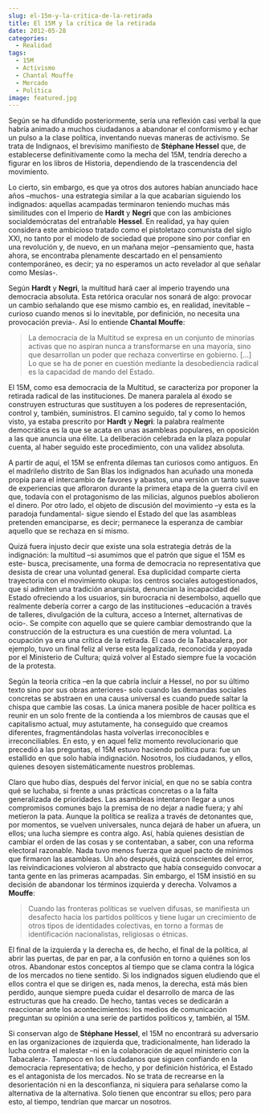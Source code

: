 ```yaml
---
slug: el-15m-y-la-critica-de-la-retirada
title: El 15M y la crítica de la retirada
date: 2012-05-28
categories:
  - Realidad
tags:
  - 15M
  - Activismo
  - Chantal Mouffe
  - Mercado
  - Política
image: featured.jpg
---
```


Según se ha difundido posteriormente, sería una reflexión casi verbal la que
habría animado a muchos ciudadanos a abandonar el conformismo y echar un pulso a
la clase política, inventando nuevas maneras de activismo. Se trata de
Indignaos, el brevísimo manifiesto de **Stéphane Hessel** que, de establecerse
definitivamente como la mecha del 15M, tendría derecho a figurar en los libros
de Historia, dependiendo de la trascendencia del movimiento.

Lo cierto, sin embargo, es que ya otros dos autores habían anunciado hace años
–muchos- una estrategia similar a la que acabarían siguiendo los indignados:
aquellas acampadas terminaron teniendo muchas más similitudes con el Imperio de
**Hardt** y **Negri** que con las ambiciones socialdemócratas del entrañable
**Hessel**. En realidad, ya hay quien considera este ambicioso tratado como el
pistoletazo comunista del siglo XXI, no tanto por el modelo de sociedad que
propone sino por confiar en una revolución y, de nuevo, en un mañana mejor
–pensamiento que, hasta ahora, se encontraba plenamente descartado en el
pensamiento contemporáneo, es decir; ya no esperamos un acto revelador al que
señalar como Mesías-.

Según **Hardt** y **Negri**, la multitud hará caer al imperio trayendo una
democracia absoluta. Esta retórica oracular nos sonará de algo: provocar un
cambio señalando que ese mismo cambio es, en realidad, inevitable –curioso
cuando menos si lo inevitable, por definición, no necesita una provocación
previa-. Así lo entiende **Chantal Mouffe**:

> La democracia de la Multitud se expresa en un conjunto de minorías activas que
> no aspiran nunca a transformarse en una mayoría, sino que desarrollan un poder
> que rechaza convertirse en gobierno. […] Lo que se ha de poner en cuestión
> mediante la desobediencia radical es la capacidad de mando del Estado.

El 15M, como esa democracia de la Multitud, se caracteriza por proponer la
retirada radical de las instituciones. De manera paralela al éxodo se construyen
estructuras que sustituyen a los poderes de representación, control y, también,
suministros. El camino seguido, tal y como lo hemos visto, ya estaba prescrito
por **Hardt** y **Negri**: la palabra realmente democrática es la que se acata
en unas asambleas populares, en oposición a las que anuncia una élite. La
deliberación celebrada en la plaza popular cuenta, al haber seguido este
procedimiento, con una validez absoluta.

A partir de aquí, el 15M se enfrenta dilemas tan curiosos como antiguos. En el
madrileño distrito de San Blas los indignados han acuñado una moneda propia para
el intercambio de favores y abastos, una versión un tanto suave de experiencias
que afloraron durante la primera etapa de la guerra civil en que, todavía con el
protagonismo de las milicias, algunos pueblos abolieron el dinero. Por otro
lado, el objeto de discusión del movimiento –y esta es la paradoja fundamental-
sigue siendo el Estado del que las asambleas pretenden emanciparse, es decir;
permanece la esperanza de cambiar aquello que se rechaza en sí mismo.

Quizá fuera injusto decir que existe una sola estrategia detrás de la
indignación: la multitud –si asumimos que el patrón que sigue el 15M es este-
busca, precisamente, una forma de democracia no representativa que desista de
crear una voluntad general. Esa duplicidad comparte cierta trayectoria con el
movimiento okupa: los centros sociales autogestionados, que sí admiten una
tradición anarquista, denuncian la incapacidad del Estado ofreciendo a los
usuarios, sin burocracia ni desembolso, aquello que realmente debería correr a
cargo de las instituciones –educación a través de talleres, divulgación de la
cultura, acceso a Internet, alternativas de ocio-. Se compite con aquello que se
quiere cambiar demostrando que la construcción de la estructura es una cuestión
de mera voluntad. La ocupación ya era una crítica de la retirada. El caso de la
Tabacalera, por ejemplo, tuvo un final feliz al verse esta legalizada,
reconocida y apoyada por el Ministerio de Cultura; quizá volver al Estado
siempre fue la vocación de la protesta.

Según la teoría crítica –en la que cabría incluir a Hessel, no por su último
texto sino por sus obras anteriores- solo cuando las demandas sociales concretas
se abstraen en una causa universal es cuando puede saltar la chispa que cambie
las cosas. La única manera posible de hacer política es reunir en un solo frente
de la contienda a los miembros de causas que el capitalismo actual, muy
astutamente, ha conseguido que creamos diferentes, fragmentándolas hasta
volverlas irreconocibles e irreconciliables. En esto, y en aquel feliz momento
revolucionario que precedió a las preguntas, el 15M estuvo haciendo política
pura: fue un estallido en que solo había indignación. Nosotros, los ciudadanos,
y ellos, quienes desoyen sistemáticamente nuestros problemas.

Claro que hubo días, después del fervor inicial, en que no se sabía contra qué
se luchaba, si frente a unas prácticas concretas o a la falta generalizada de
prioridades. Las asambleas intentaron llegar a unos compromisos comunes bajo la
premisa de no dejar a nadie fuera; y ahí metieron la pata. Aunque la política se
realiza a través de detonantes que, por momentos, se vuelven universales, nunca
dejará de haber un afuera, un ellos; una lucha siempre es contra algo. Así,
había quienes desistían de cambiar el orden de las cosas y se contentaban, a
saber, con una reforma electoral razonable. Nada tuvo menos fuerza que aquel
pacto de mínimos que firmaron las asambleas. Un año después, quizá conscientes
del error, las reivindicaciones volvieron al abstracto que había conseguido
convocar a tanta gente en las primeras acampadas. Sin embargo, el 15M insistió
en su decisión de abandonar los términos izquierda y derecha. Volvamos a
**Mouffe**:

> Cuando las fronteras políticas se vuelven difusas, se manifiesta un desafecto
> hacia los partidos políticos y tiene lugar un crecimiento de otros tipos de
> identidades colectivas, en torno a formas de identificación nacionalistas,
> religiosas o étnicas.

El final de la izquierda y la derecha es, de hecho, el final de la política, al
abrir las puertas, de par en par, a la confusión en torno a quiénes son los
otros. Abandonar estos conceptos al tiempo que se clama contra la lógica de los
mercados no tiene sentido. Si los indignados siguen eludiendo que el ellos
contra el que se dirigen es, nada menos, la derecha, está más bien perdido,
aunque siempre pueda cuidar el desarrollo de marca de las estructuras que ha
creado. De hecho, tantas veces se dedicarán a reaccionar ante los
acontecimientos: los medios de comunicación preguntan su opinión a una serie de
partidos políticos y, también, al 15M.

Si conservan algo de **Stéphane Hessel**, el 15M no encontrará su adversario en
las organizaciones de izquierda que, tradicionalmente, han liderado la lucha
contra el malestar –ni en la colaboración de aquel ministerio con la
Tabacalera-. Tampoco en los ciudadanos que siguen confiando en la democracia
representativa; de hecho, y por definición histórica, el Estado es el
antagonista de los mercados. No se trata de recrearse en la desorientación ni en
la desconfianza, ni siquiera para señalarse como la alternativa de la
alternativa. Solo tienen que encontrar su ellos; pero para esto, al tiempo,
tendrían que marcar un nosotros.
